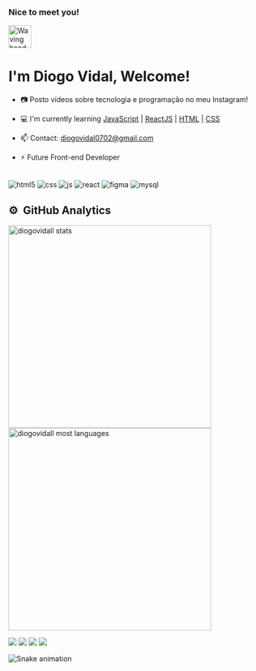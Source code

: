 ### Nice to meet you!  
<img src="https://raw.githubusercontent.com/nixin72/nixin72/master/wave.gif" 
         alt="Waving hand animated gif"
         height="45"
         width="45" />
<h1>I'm Diogo Vidal, Welcome!</h1>

- 📷 Posto vídeos sobre tecnologia e programação no meu Instagram!

- 💻 I'm currently learning [JavaScript](https://developer.mozilla.org/pt-BR/docs/Web/JavaScript) | [ReactJS](https://reactjs.org/) | [HTML](https://developer.mozilla.org/pt-BR/docs/Web/HTML) | [CSS](https://developer.mozilla.org/pt-BR/docs/Web/CSS)

- 📫 Contact: diogovidal0702@gmail.com

- ⚡ Future Front-end Developer

<div style="display: inline_block"><br>
 <img alt="html5" src="https://img.shields.io/badge/HTML5-E34F26?style=for-the-badge&logo=html5&logoColor=white" >
  <img alt="css" src="https://img.shields.io/badge/CSS3-1572B6?style=for-the-badge&logo=css3&logoColor=white" >
  <img alt="js" src="https://img.shields.io/badge/JavaScript-F7DF1E?style=for-the-badge&logo=javascript&logoColor=black" >
  <img alt="react" src="https://img.shields.io/badge/React-20232A?style=for-the-badge&logo=react&logoColor=61DAFB" >
   <img alt="figma" src="https://img.shields.io/badge/Figma-F24E1E?style=for-the-badge&logo=figma&logoColor=white" >
  <img alt="mysql" src="https://img.shields.io/badge/MySQL-005C84?style=for-the-badge&logo=mysql&logoColor=white" >
</div>

## ⚙️ &nbsp;GitHub Analytics

<p align="left">
<img width="400em" src="https://github-readme-stats.vercel.app/api?username=diogovidall&show_icons=true&theme=vision-friendly-dark" alt="diogovidall stats"/> <br>
<img width="400em" src="https://github-readme-stats.vercel.app/api/top-langs/?username=diogovidall&layout=compact&theme=vision-friendly-dark" alt="diogovidall most languages"/>
</p>

<div>
 <a href="https://www.instagram.com/odiogovidall/?next=%2F" target="_blank"><img src="https://img.shields.io/badge/-Instagram-%23E4405F?style=for-the-badge&logo=instagram&logoColor=white" target="_blank"></a>
  <a href="1018261436641845248" target="_blank"><img src="https://img.shields.io/badge/Discord-7289DA?style=for-the-badge&logo=discord&logoColor=white" target="_blank"></a> 
   <a href = "mailto:diogovidal0702@gmail.com"><img src="https://img.shields.io/badge/-Gmail-%23333?style=for-the-badge&logo=gmail&logoColor=white" target="_blank"></a>
    <a href="https://www.linkedin.com/in/diogo-vidal-5b5455252/" target="_blank"><img src="https://img.shields.io/badge/-LinkedIn-%230077B5?style=for-the-badge&logo=linkedin&logoColor=white" target="_blank"></a> 
</div>

 ![Snake animation](https://github.com/diogovidall/diogovidall/blob/output/github-contribution-grid-snake.svg)

  
